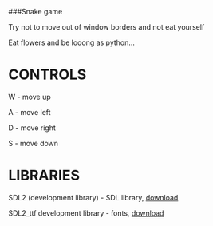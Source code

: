 ###Snake game

Try not to move out of window borders and not eat yourself

Eat flowers and be looong as python...

# CONTROLS

W - move up

A - move left

D - move right

S - move down

# LIBRARIES

SDL2 (development library) - SDL library, [download](https://www.libsdl.org/download-2.0.php)

SDL2_ttf development library - fonts, [download](https://www.libsdl.org/projects/SDL_ttf/)
